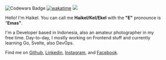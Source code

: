 ![Codewars Badge](https://www.codewars.com/users/haikelz/badges/micro) [![wakatime](https://wakatime.com/badge/user/856898c2-21b4-4d7c-8c52-38a844546b58.svg)](https://wakatime.com/@856898c2-21b4-4d7c-8c52-38a844546b58) ![](https://komarev.com/ghpvc/?username=haikelz)

Hello! I'm Haikel. You can call me **Haikel/Kel/Ekel** with the **"E"** pronounce is "**Emas"**. 

I'm a Developer based in Indonesia, also an amateur photographer in my free time. Day-to-day, I mostly working on Frontend stuff and currently learning Go, Svelte, also DevOps. 

Find me on [Github](https://github.com/haikelz), [Linkedin](https://www.linkedin.com/in/haikel/), [Instagram](https://www.instagram.com/ekel.tsx/), and [Facebook](https://facebook.com/kelgfx).
